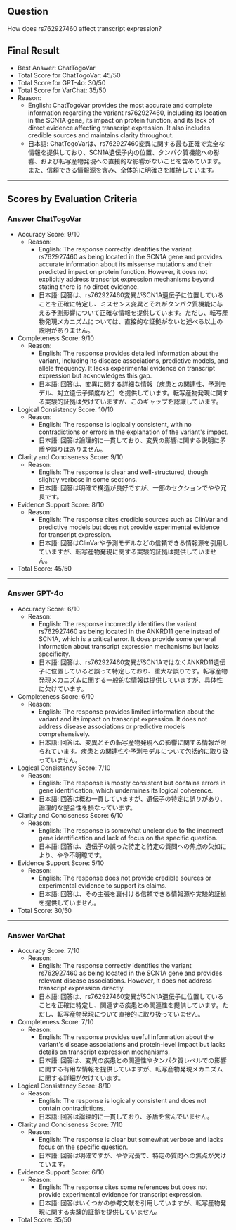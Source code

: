 ## Question

How does rs762927460 affect transcript expression?

## Final Result

- Best Answer: ChatTogoVar
- Total Score for ChatTogoVar: 45/50
- Total Score for GPT-4o: 30/50
- Total Score for VarChat: 35/50
- Reason:
  - English: ChatTogoVar provides the most accurate and complete information regarding the variant rs762927460, including its location in the SCN1A gene, its impact on protein function, and its lack of direct evidence affecting transcript expression. It also includes credible sources and maintains clarity throughout.
  - 日本語: ChatTogoVarは、rs762927460変異に関する最も正確で完全な情報を提供しており、SCN1A遺伝子内の位置、タンパク質機能への影響、および転写産物発現への直接的な影響がないことを含めています。また、信頼できる情報源を含み、全体的に明確さを維持しています。

---

## Scores by Evaluation Criteria

### Answer ChatTogoVar
- Accuracy Score: 9/10
  - Reason: 
    - English: The response correctly identifies the variant rs762927460 as being located in the SCN1A gene and provides accurate information about its missense mutations and their predicted impact on protein function. However, it does not explicitly address transcript expression mechanisms beyond stating there is no direct evidence.
    - 日本語: 回答は、rs762927460変異がSCN1A遺伝子に位置していることを正確に特定し、ミスセンス変異とそれがタンパク質機能に与える予測影響について正確な情報を提供しています。ただし、転写産物発現メカニズムについては、直接的な証拠がないと述べる以上の説明がありません。
- Completeness Score: 9/10
  - Reason: 
    - English: The response provides detailed information about the variant, including its disease associations, predictive models, and allele frequency. It lacks experimental evidence on transcript expression but acknowledges this gap.
    - 日本語: 回答は、変異に関する詳細な情報（疾患との関連性、予測モデル、対立遺伝子頻度など）を提供しています。転写産物発現に関する実験的証拠は欠けていますが、このギャップを認識しています。
- Logical Consistency Score: 10/10
  - Reason: 
    - English: The response is logically consistent, with no contradictions or errors in the explanation of the variant's impact.
    - 日本語: 回答は論理的に一貫しており、変異の影響に関する説明に矛盾や誤りはありません。
- Clarity and Conciseness Score: 9/10
  - Reason: 
    - English: The response is clear and well-structured, though slightly verbose in some sections.
    - 日本語: 回答は明確で構造が良好ですが、一部のセクションでやや冗長です。
- Evidence Support Score: 8/10
  - Reason: 
    - English: The response cites credible sources such as ClinVar and predictive models but does not provide experimental evidence for transcript expression.
    - 日本語: 回答はClinVarや予測モデルなどの信頼できる情報源を引用していますが、転写産物発現に関する実験的証拠は提供していません。
- Total Score: 45/50

---

### Answer GPT-4o
- Accuracy Score: 6/10
  - Reason: 
    - English: The response incorrectly identifies the variant rs762927460 as being located in the ANKRD11 gene instead of SCN1A, which is a critical error. It does provide some general information about transcript expression mechanisms but lacks specificity.
    - 日本語: 回答は、rs762927460変異がSCN1AではなくANKRD11遺伝子に位置していると誤って特定しており、重大な誤りです。転写産物発現メカニズムに関する一般的な情報は提供していますが、具体性に欠けています。
- Completeness Score: 6/10
  - Reason: 
    - English: The response provides limited information about the variant and its impact on transcript expression. It does not address disease associations or predictive models comprehensively.
    - 日本語: 回答は、変異とその転写産物発現への影響に関する情報が限られています。疾患との関連性や予測モデルについて包括的に取り扱っていません。
- Logical Consistency Score: 7/10
  - Reason: 
    - English: The response is mostly consistent but contains errors in gene identification, which undermines its logical coherence.
    - 日本語: 回答は概ね一貫していますが、遺伝子の特定に誤りがあり、論理的な整合性を損なっています。
- Clarity and Conciseness Score: 6/10
  - Reason: 
    - English: The response is somewhat unclear due to the incorrect gene identification and lack of focus on the specific question.
    - 日本語: 回答は、遺伝子の誤った特定と特定の質問への焦点の欠如により、やや不明瞭です。
- Evidence Support Score: 5/10
  - Reason: 
    - English: The response does not provide credible sources or experimental evidence to support its claims.
    - 日本語: 回答は、その主張を裏付ける信頼できる情報源や実験的証拠を提供していません。
- Total Score: 30/50

---

### Answer VarChat
- Accuracy Score: 7/10
  - Reason: 
    - English: The response correctly identifies the variant rs762927460 as being located in the SCN1A gene and provides relevant disease associations. However, it does not address transcript expression directly.
    - 日本語: 回答は、rs762927460変異がSCN1A遺伝子に位置していることを正確に特定し、関連する疾患との関連性を提供しています。ただし、転写産物発現について直接的に取り扱っていません。
- Completeness Score: 7/10
  - Reason: 
    - English: The response provides useful information about the variant's disease associations and protein-level impact but lacks details on transcript expression mechanisms.
    - 日本語: 回答は、変異の疾患との関連性やタンパク質レベルでの影響に関する有用な情報を提供していますが、転写産物発現メカニズムに関する詳細が欠けています。
- Logical Consistency Score: 8/10
  - Reason: 
    - English: The response is logically consistent and does not contain contradictions.
    - 日本語: 回答は論理的に一貫しており、矛盾を含んでいません。
- Clarity and Conciseness Score: 7/10
  - Reason: 
    - English: The response is clear but somewhat verbose and lacks focus on the specific question.
    - 日本語: 回答は明確ですが、やや冗長で、特定の質問への焦点が欠けています。
- Evidence Support Score: 6/10
  - Reason: 
    - English: The response cites some references but does not provide experimental evidence for transcript expression.
    - 日本語: 回答はいくつかの参考文献を引用していますが、転写産物発現に関する実験的証拠を提供していません。
- Total Score: 35/50